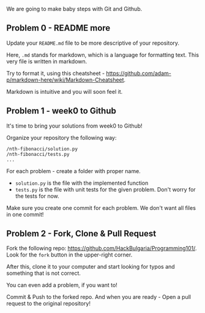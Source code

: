 We are going to make baby steps with Git and Github.

## Problem 0 - README more

Update your ```README.md``` file to be more descriptive of your repository.

Here, ```.md``` stands for markdown, which is a language for formatting text. This very file is written in markdown.

Try to format it, using this cheatsheet - https://github.com/adam-p/markdown-here/wiki/Markdown-Cheatsheet.

Markdown is intuitive and you will soon feel it.

## Problem 1 - week0 to Github

It's time to bring your solutions from week0 to Github!

Organize your repository the following way:

```
/nth-fibonacci/solution.py
/nth-fibonacci/tests.py
...
```

For each problem - create a folder with proper name.

* ```solution.py``` is the file with the implemented function
* ```tests.py``` is the file with unit tests for the given problem. Don't worry for the tests for now.

Make sure you create one commit for each problem. We don't want all files in one commit!

## Problem 2 - Fork, Clone & Pull Request

Fork the following repo: https://github.com/HackBulgaria/Programming101/. Look for the ```fork``` button in the upper-right corner.

After this, clone it to your computer and start looking for typos and something that is not correct.

You can even add a problem, if you want to!

Commit & Push to the forked repo. And when you are ready - Open a pull request to the original repository!
